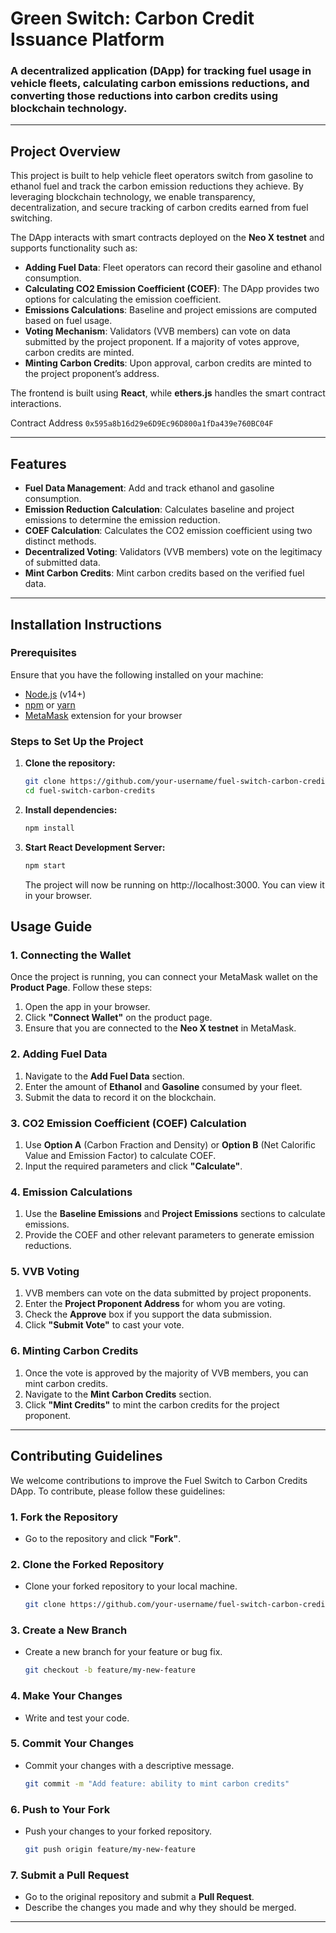# Green Switch: Carbon Credit Issuance Platform

### A decentralized application (DApp) for tracking fuel usage in vehicle fleets, calculating carbon emissions reductions, and converting those reductions into carbon credits using blockchain technology.

---

## Project Overview

This project is built to help vehicle fleet operators switch from gasoline to ethanol fuel and track the carbon emission reductions they achieve. By leveraging blockchain technology, we enable transparency, decentralization, and secure tracking of carbon credits earned from fuel switching.

The DApp interacts with smart contracts deployed on the **Neo X testnet** and supports functionality such as:
- **Adding Fuel Data**: Fleet operators can record their gasoline and ethanol consumption.
- **Calculating CO2 Emission Coefficient (COEF)**: The DApp provides two options for calculating the emission coefficient.
- **Emissions Calculations**: Baseline and project emissions are computed based on fuel usage.
- **Voting Mechanism**: Validators (VVB members) can vote on data submitted by the project proponent. If a majority of votes approve, carbon credits are minted.
- **Minting Carbon Credits**: Upon approval, carbon credits are minted to the project proponent’s address.

The frontend is built using **React**, while **ethers.js** handles the smart contract interactions.

Contract Address ```0x595a8b16d29e6D9Ec96D800a1fDa439e760BC04F```

---

## Features

- **Fuel Data Management**: Add and track ethanol and gasoline consumption.
- **Emission Reduction Calculation**: Calculates baseline and project emissions to determine the emission reduction.
- **COEF Calculation**: Calculates the CO2 emission coefficient using two distinct methods.
- **Decentralized Voting**: Validators (VVB members) vote on the legitimacy of submitted data.
- **Mint Carbon Credits**: Mint carbon credits based on the verified fuel data.

---

## Installation Instructions

### Prerequisites

Ensure that you have the following installed on your machine:

- [Node.js](https://nodejs.org/en/download/) (v14+)
- [npm](https://www.npmjs.com/) or [yarn](https://yarnpkg.com/)
- [MetaMask](https://metamask.io/) extension for your browser

### Steps to Set Up the Project

1. **Clone the repository:**
   ```bash
   git clone https://github.com/your-username/fuel-switch-carbon-credits.git
   cd fuel-switch-carbon-credits
   ```
2. **Install dependencies:**
   ```bash
   npm install
   ```
3. **Start React Development Server:**
   ```bash
   npm start
   ```
   The project will now be running on http://localhost:3000. You can view it in your browser.
## Usage Guide

### 1. Connecting the Wallet

Once the project is running, you can connect your MetaMask wallet on the **Product Page**. Follow these steps:
1. Open the app in your browser.
2. Click **"Connect Wallet"** on the product page.
3. Ensure that you are connected to the **Neo X testnet** in MetaMask.

### 2. Adding Fuel Data

1. Navigate to the **Add Fuel Data** section.
2. Enter the amount of **Ethanol** and **Gasoline** consumed by your fleet.
3. Submit the data to record it on the blockchain.

### 3. CO2 Emission Coefficient (COEF) Calculation

1. Use **Option A** (Carbon Fraction and Density) or **Option B** (Net Calorific Value and Emission Factor) to calculate COEF.
2. Input the required parameters and click **"Calculate"**.

### 4. Emission Calculations

1. Use the **Baseline Emissions** and **Project Emissions** sections to calculate emissions.
2. Provide the COEF and other relevant parameters to generate emission reductions.

### 5. VVB Voting

1. VVB members can vote on the data submitted by project proponents.
2. Enter the **Project Proponent Address** for whom you are voting.
3. Check the **Approve** box if you support the data submission.
4. Click **"Submit Vote"** to cast your vote.

### 6. Minting Carbon Credits

1. Once the vote is approved by the majority of VVB members, you can mint carbon credits.
2. Navigate to the **Mint Carbon Credits** section.
3. Click **"Mint Credits"** to mint the carbon credits for the project proponent.

---

## Contributing Guidelines

We welcome contributions to improve the Fuel Switch to Carbon Credits DApp. To contribute, please follow these guidelines:

### 1. Fork the Repository
- Go to the repository and click **"Fork"**.

### 2. Clone the Forked Repository
- Clone your forked repository to your local machine.
  ```bash
  git clone https://github.com/your-username/fuel-switch-carbon-credits.git
  ```
### 3. Create a New Branch
- Create a new branch for your feature or bug fix.
  ```bash
  git checkout -b feature/my-new-feature
  ```
### 4. Make Your Changes
- Write and test your code.

### 5. Commit Your Changes
- Commit your changes with a descriptive message.
  ```bash
  git commit -m "Add feature: ability to mint carbon credits"
  ```
### 6. Push to Your Fork
- Push your changes to your forked repository.
  ```bash
  git push origin feature/my-new-feature
  ```
### 7. Submit a Pull Request
- Go to the original repository and submit a **Pull Request**.
- Describe the changes you made and why they should be merged.

---



